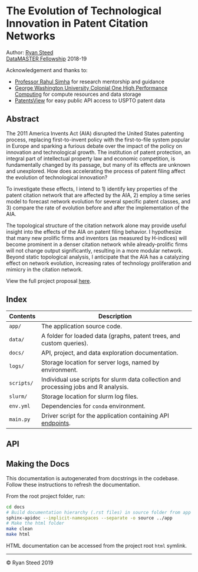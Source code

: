 # The Evolution of Technological Innovation in Patent Citation Networks

Author: [Ryan Steed](https://rbsteed.com)  
[DataMASTER Fellowship](https://math.columbian.gwu.edu/data-master) 2018-19  

Acknowledgement and thanks to:
- [Professor Rahul Simha](https://www.seas.gwu.edu/rahul-simha) for research mentorship and guidance
- [George Washington University Colonial One High Performance Computing](https://colonialone.gwu.edu/) for compute resources and data storage
- [PatentsView](http://www.patentsview.org) for easy public API access to USPTO patent data

## Abstract
The 2011 America Invents Act (AIA) disrupted the United States patenting process, replacing first-to-invent policy with the first-to-file system popular in Europe and sparking a furious debate over the impact of the policy on innovation and technological growth. The institution of patent protection, an integral part of intellectual property law and economic competition, is fundamentally changed by its passage, but many of its effects are unknown and unexplored. How does accelerating the process of patent filing affect the evolution of technological innovation?

To investigate these effects, I intend to 1) identify key properties of the patent citation network that are affected by the AIA, 2) employ a time series model to forecast network evolution for several specific patent classes, and 3) compare the rate of evolution before and after the implementation of the AIA.

The topological structure of the citation network alone may provide useful insight into the effects of the AIA on patent filing behavior. I hypothesize that many new prolific firms and inventors (as measured by H-indices) will become prominent in a denser citation network while already-prolific firms will not change output significantly, resulting in a more modular network. Beyond static topological analysis, I anticipate that the AIA has a catalyzing effect on network evolution, increasing rates of technology proliferation and mimicry in the citation network.

View the full project proposal [here](docs/RyanSteed_ProjectProposal.pdf).

## Index

| Contents   | Description |
| ---------- | ----------- | 
| `app/`     | The application source code. |
| `data/`    | A folder for loaded data (graphs, patent trees, and custom queries). |
| `docs/`    | API, project, and data exploration documentation. |
| `logs/`    | Storage location for server logs, named by environment. |
| `scripts/` | Individual use scripts for slurm data collection and processing jobs and R analysis. |
| `slurm/`   | Storage location for slurm log files. |
| `env.yml`  | Dependencies for `conda` environment. |
| `main.py`  | Driver script for the application containing API [endpoints](#api). |

## API

## Making the Docs

This documentation is autogenerated from docstrings in the codebase. Follow these instructions to refresh the documentation.

From the root project folder, run:
```bash
cd docs
# Build documentation hierarchy (.rst files) in source folder from app package
sphinx-apidoc --implicit-namespaces --separate -o source ../app
# Make the html folder
make clean
make html
```

HTML documentation can be accessed from the project root `html` symlink.

---
© Ryan Steed 2019


